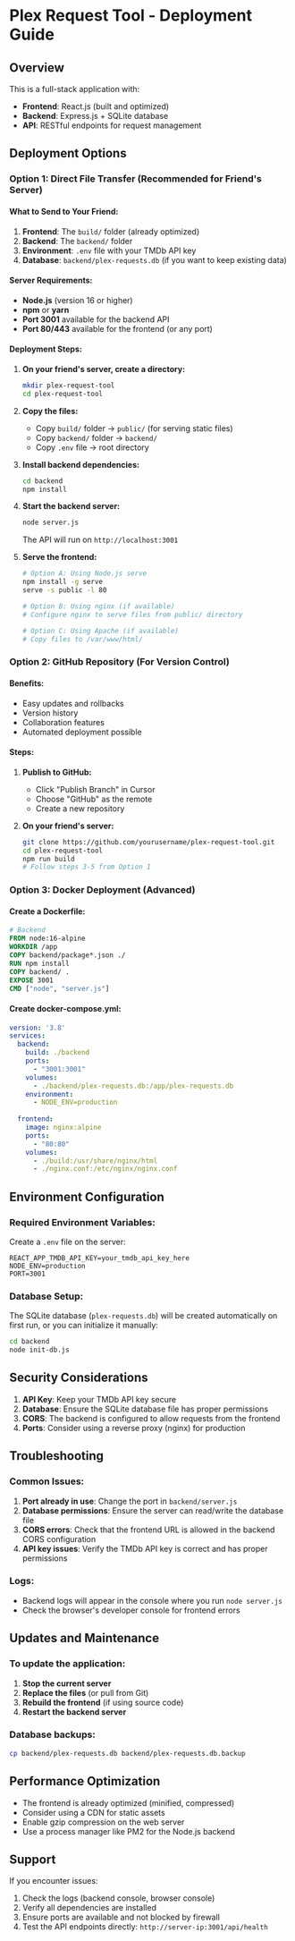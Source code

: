 # Plex Request Tool - Deployment Guide

## Overview
This is a full-stack application with:
- **Frontend**: React.js (built and optimized)
- **Backend**: Express.js + SQLite database
- **API**: RESTful endpoints for request management

## Deployment Options

### Option 1: Direct File Transfer (Recommended for Friend's Server)

#### What to Send to Your Friend:
1. **Frontend**: The `build/` folder (already optimized)
2. **Backend**: The `backend/` folder
3. **Environment**: `.env` file with your TMDb API key
4. **Database**: `backend/plex-requests.db` (if you want to keep existing data)

#### Server Requirements:
- **Node.js** (version 16 or higher)
- **npm** or **yarn**
- **Port 3001** available for the backend API
- **Port 80/443** available for the frontend (or any port)

#### Deployment Steps:

1. **On your friend's server, create a directory:**
   ```bash
   mkdir plex-request-tool
   cd plex-request-tool
   ```

2. **Copy the files:**
   - Copy `build/` folder → `public/` (for serving static files)
   - Copy `backend/` folder → `backend/`
   - Copy `.env` file → root directory

3. **Install backend dependencies:**
   ```bash
   cd backend
   npm install
   ```

4. **Start the backend server:**
   ```bash
   node server.js
   ```
   The API will run on `http://localhost:3001`

5. **Serve the frontend:**
   ```bash
   # Option A: Using Node.js serve
   npm install -g serve
   serve -s public -l 80
   
   # Option B: Using nginx (if available)
   # Configure nginx to serve files from public/ directory
   
   # Option C: Using Apache (if available)
   # Copy files to /var/www/html/
   ```

### Option 2: GitHub Repository (For Version Control)

#### Benefits:
- Easy updates and rollbacks
- Version history
- Collaboration features
- Automated deployment possible

#### Steps:
1. **Publish to GitHub:**
   - Click "Publish Branch" in Cursor
   - Choose "GitHub" as the remote
   - Create a new repository

2. **On your friend's server:**
   ```bash
   git clone https://github.com/yourusername/plex-request-tool.git
   cd plex-request-tool
   npm run build
   # Follow steps 3-5 from Option 1
   ```

### Option 3: Docker Deployment (Advanced)

#### Create a Dockerfile:
```dockerfile
# Backend
FROM node:16-alpine
WORKDIR /app
COPY backend/package*.json ./
RUN npm install
COPY backend/ .
EXPOSE 3001
CMD ["node", "server.js"]
```

#### Create docker-compose.yml:
```yaml
version: '3.8'
services:
  backend:
    build: ./backend
    ports:
      - "3001:3001"
    volumes:
      - ./backend/plex-requests.db:/app/plex-requests.db
    environment:
      - NODE_ENV=production
  
  frontend:
    image: nginx:alpine
    ports:
      - "80:80"
    volumes:
      - ./build:/usr/share/nginx/html
      - ./nginx.conf:/etc/nginx/nginx.conf
```

## Environment Configuration

### Required Environment Variables:
Create a `.env` file on the server:
```env
REACT_APP_TMDB_API_KEY=your_tmdb_api_key_here
NODE_ENV=production
PORT=3001
```

### Database Setup:
The SQLite database (`plex-requests.db`) will be created automatically on first run, or you can initialize it manually:
```bash
cd backend
node init-db.js
```

## Security Considerations

1. **API Key**: Keep your TMDb API key secure
2. **Database**: Ensure the SQLite database file has proper permissions
3. **CORS**: The backend is configured to allow requests from the frontend
4. **Ports**: Consider using a reverse proxy (nginx) for production

## Troubleshooting

### Common Issues:
1. **Port already in use**: Change the port in `backend/server.js`
2. **Database permissions**: Ensure the server can read/write the database file
3. **CORS errors**: Check that the frontend URL is allowed in the backend CORS configuration
4. **API key issues**: Verify the TMDb API key is correct and has proper permissions

### Logs:
- Backend logs will appear in the console where you run `node server.js`
- Check the browser's developer console for frontend errors

## Updates and Maintenance

### To update the application:
1. **Stop the current server**
2. **Replace the files** (or pull from Git)
3. **Rebuild the frontend** (if using source code)
4. **Restart the backend server**

### Database backups:
```bash
cp backend/plex-requests.db backend/plex-requests.db.backup
```

## Performance Optimization

- The frontend is already optimized (minified, compressed)
- Consider using a CDN for static assets
- Enable gzip compression on the web server
- Use a process manager like PM2 for the Node.js backend

## Support

If you encounter issues:
1. Check the logs (backend console, browser console)
2. Verify all dependencies are installed
3. Ensure ports are available and not blocked by firewall
4. Test the API endpoints directly: `http://server-ip:3001/api/health`
